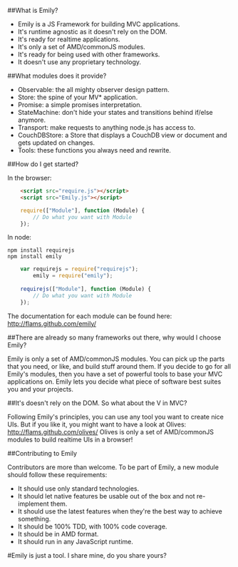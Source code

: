##What is Emily?

 * Emily is a JS Framework for building MVC applications.
 * It's runtime agnostic as it doesn't rely on the DOM.
 * It's ready for realtime applications.
 * It's only a set of AMD/commonJS modules.
 * It's ready for being used with other frameworks.
 * It doesn't use any proprietary technology.

##What modules does it provide?

 * Observable: the all mighty observer design pattern.
 * Store: the spine of your MV* application.
 * Promise: a simple promises interpretation.
 * StateMachine: don't hide your states and transitions behind if/else anymore.
 * Transport: make requests to anything node.js has access to.
 * CouchDBStore: a Store that displays a CouchDB view or document and gets updated on changes.
 * Tools: these functions you always need and rewrite.

##How do I get started?

In the browser:

```html
	<script src="require.js"></script>
	<script src="Emily.js"></script>
```

```js
	require(["Module"], function (Module) {
		// Do what you want with Module
	});
```		
		
In node:

```
npm install requirejs
npm install emily
``` 

```js
	var requirejs = require("requirejs");
		emily = require("emily");
 
	requirejs(["Module"], function (Module) {
		// Do what you want with Module
	});
```		

The documentation for each module can be found here: http://flams.github.com/emily/ 

##There are already so many frameworks out there, why would I choose Emily?

Emily is only a set of AMD/commonJS modules. You can pick up the parts that you need, or like, and build stuff around them.
If you decide to go for all Emily's modules, then you have a set of powerful tools to base your MVC applications on.
Emily lets you decide what piece of software best suites you and your projects.

##It's doesn't rely on the DOM. So what about the V in MVC?

Following Emily's principles, you can use any tool you want to create nice UIs.
But if you like it, you might want to have a look at Olives: http://flams.github.com/olives/
Olives is only a set of AMD/commonJS modules to build realtime UIs in a browser!

##Contributing to Emily

Contributors are more than welcome. To be part of Emily, a new module should follow these requirements:

 * It should use only standard technologies.
 * It should let native features be usable out of the box and not re-implement them.
 * It should use the latest features when they're the best way to achieve something.
 * It should be 100% TDD, with 100% code coverage.
 * It should be in AMD format.
 * It should run in any JavaScript runtime.
 
#Emily is just a tool. I share mine, do you share yours?
